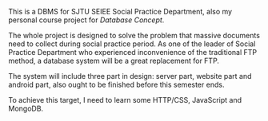 This is a DBMS for SJTU SEIEE Social Practice Department, also my personal course project for *Database Concept*. 

The whole project is designed to solve the problem that massive documents need to collect during social practice period. As one of the leader of Social Practice Department who experienced inconvenience of the traditional FTP method, a database system will be a great replacement for FTP.

The system will include three part in design: server part, website part and android part, also ought to be finished before this semester ends.

To achieve this target, I need to learn some HTTP/CSS, JavaScript and MongoDB.

